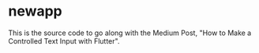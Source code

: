 # newapp

This is the source code to go along with the Medium Post, "How to Make a Controlled Text Input with Flutter".